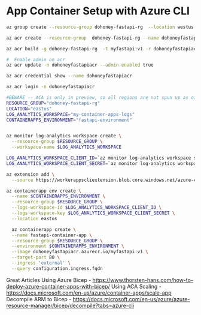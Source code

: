 # App Container Setup with Azure CLI

```sh
az group create --resource-group dohoney-fastapi-rg  --location westus

az acr create --resource-group  dohoney-fastapi-rg --name dohoneyfastapiacr --sku Standard --location westus   

az acr build -g dohoney-fastapi-rg  -t myfastapi:v1 -r dohoneyfastapiacr .

#  Enable admin on acr
az acr update -n dohoneyfastapiacr --admin-enabled true

az acr credential show --name dohoneyfastapiacr

az acr login -n dohoneyfastapiacr

#BEWARE -- ACA is only in preview, so all regions are not spun up as of yet.
RESOURCE_GROUP="dohoney-fastapi-rg"
LOCATION="eastus"
LOG_ANALYTICS_WORKSPACE="my-container-apps-logs"
CONTAINERAPPS_ENVIRONMENT="fastapi-environment"


az monitor log-analytics workspace create \
  --resource-group $RESOURCE_GROUP \
  --workspace-name $LOG_ANALYTICS_WORKSPACE

LOG_ANALYTICS_WORKSPACE_CLIENT_ID=`az monitor log-analytics workspace show --query customerId -g $RESOURCE_GROUP -n $LOG_ANALYTICS_WORKSPACE --out tsv`
LOG_ANALYTICS_WORKSPACE_CLIENT_SECRET=`az monitor log-analytics workspace get-shared-keys --query primarySharedKey -g $RESOURCE_GROUP -n $LOG_ANALYTICS_WORKSPACE --out tsv`

az extension add \
  --source https://workerappscliextension.blob.core.windows.net/azure-cli-extension/containerapp-0.2.0-py2.py3-none-any.whl

az containerapp env create \
  --name $CONTAINERAPPS_ENVIRONMENT \
  --resource-group $RESOURCE_GROUP \
  --logs-workspace-id $LOG_ANALYTICS_WORKSPACE_CLIENT_ID \
  --logs-workspace-key $LOG_ANALYTICS_WORKSPACE_CLIENT_SECRET \
  --location eastus

  az containerapp create \
  --name fastapi-container-app \
  --resource-group $RESOURCE_GROUP \
  --environment $CONTAINERAPPS_ENVIRONMENT \
  --image dohoneyfastapiacr.azurecr.io/myfastapi:v1 \
  --target-port 80 \
  --ingress 'external' \
  --query configuration.ingress.fqdn

```

Great Articles 
 Using Azure Bicep - https://www.thorsten-hans.com/how-to-deploy-azure-container-apps-with-bicep/
 Using ACA Scaling - https://docs.microsoft.com/en-us/azure/container-apps/scale-app
 Decompile ARM to Bicep - https://docs.microsoft.com/en-us/azure/azure-resource-manager/bicep/decompile?tabs=azure-cli